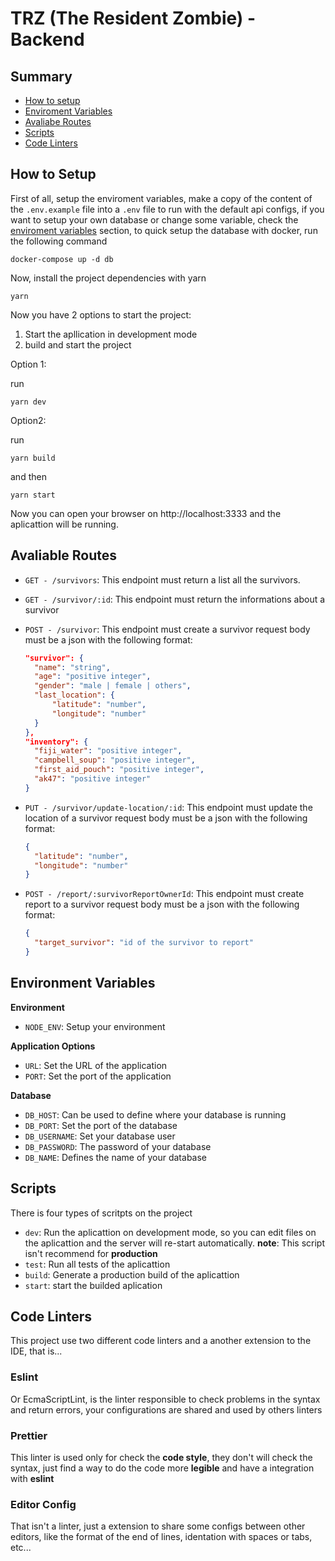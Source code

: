 # TRZ (The Resident Zombie) - Backend

## Summary

- [ How to setup ](#how-to-setup)
- [ Enviroment Variables ](#environment-variables)
- [ Avaliabe Routes ](#avaliable-routes)
- [ Scripts ](#scripts)
- [ Code Linters ](#code-linters)

## How to Setup

First of all, setup the enviroment variables, make a copy of the content of the
`.env.example` file into a `.env` file to run with the default api configs, if you
want to setup your own database or change some variable, check the [enviroment variables](#environment-variables) section, to quick setup the database with docker, run the
following command

```
docker-compose up -d db
```

Now, install the project dependencies with yarn

```
yarn
```

Now you have 2 options to start the project:

1. Start the apllication in development mode
2. build and start the project

Option 1:

run

```
yarn dev
```

Option2:

run

```
yarn build
```

and then

```
yarn start
```

Now you can open your browser on http://localhost:3333 and the aplicattion will be running.

## Avaliable Routes

- `GET - /survivors`:
  This endpoint must return a list all the survivors.

- `GET - /survivor/:id`:
  This endpoint must return the informations about a survivor

- `POST - /survivor`:
  This endpoint must create a survivor
  request body must be a json with the following format:
  ```json
  "survivor": {
  	"name": "string",
  	"age": "positive integer",
  	"gender": "male | female | others",
  	"last_location": {
  		"latitude": "number",
  		"longitude": "number"
  	}
  },
  "inventory": {
  	"fiji_water": "positive integer",
  	"campbell_soup": "positive integer",
  	"first_aid_pouch": "positive integer",
  	"ak47": "positive integer"
  }
  ```
- `PUT - /survivor/update-location/:id`:
  This endpoint must update the location of a survivor
  request body must be a json with the following format:

  ```json
  {
    "latitude": "number",
    "longitude": "number"
  }
  ```

- `POST - /report/:survivorReportOwnerId`:
  This endpoint must create report to a survivor
  request body must be a json with the following format:
  ```json
  {
    "target_survivor": "id of the survivor to report"
  }
  ```

## Environment Variables

**Environment**

- `NODE_ENV`: Setup your environment

**Application Options**

- `URL`: Set the URL of the application
- `PORT`: Set the port of the application

**Database**

- `DB_HOST`: Can be used to define where your database is running
- `DB_PORT`: Set the port of the database
- `DB_USERNAME`: Set your database user
- `DB_PASSWORD`: The password of your database
- `DB_NAME`: Defines the name of your database

## Scripts

There is four types of scritpts on the project

- `dev`: Run the aplicattion on development mode, so you can edit files on the aplicattion and the server will re-start automatically. **note**: This script isn't recommend for **production**
- `test`: Run all tests of the aplicattion
- `build`: Generate a production build of the aplicattion
- `start`: start the builded aplication

## Code Linters

This project use two different code linters and a another
extension to the IDE, that is...

### Eslint

Or EcmaScriptLint, is the linter responsible to check problems in the syntax and return errors, your configurations are shared and used by others linters

### Prettier

This linter is used only for check the **code style**, they don't will check the syntax, just find a way to do the code more **legible** and have a integration with **eslint**

### Editor Config

That isn't a linter, just a extension to share some configs between other editors, like the format of the end of lines, identation with spaces or tabs, etc...
